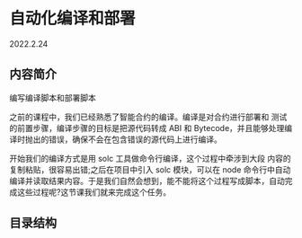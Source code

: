 # 自动化编译和部署

2022.2.24

## 内容简介

编写编译脚本和部署脚本

之前的课程中，我们已经熟悉了智能合约的编译。编译是对合约进行部署和 测试的前置步骤，编译步骤的目标是把源代码转成 ABI 和 Bytecode，并且能够处理编译时抛出的错误，确保不会在包含错误的源代码上进行编译。

开始我们的编译方式是用 solc 工具做命令行编译，这个过程中牵涉到大段 内容的复制粘贴，很容易出错;之后在项目中引入 solc 模块，可以在 node 命令行中自动编译并读取结果内容。于是我们自然会想到，能不能将这个过程写成脚本，自动完成这些过程呢?这节课我们就来完成这个任务。

## 目录结构

